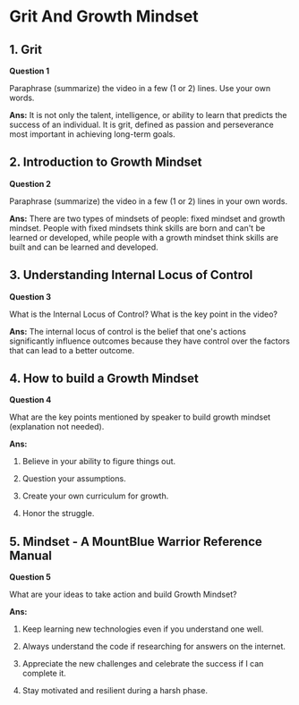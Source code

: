 # Grit And Growth Mindset

## 1. Grit

**Question 1**

Paraphrase (summarize) the video in a few (1 or 2) lines. Use your own words.

**Ans:** It is not only the talent, intelligence, or ability to learn that predicts the success of an individual. It is grit, defined as passion and perseverance most important in achieving long-term goals.

## 2. Introduction to Growth Mindset

**Question 2**

Paraphrase (summarize) the video in a few (1 or 2) lines in your own words.

**Ans:** There are two types of mindsets of people: fixed mindset and growth mindset. People with fixed mindsets think skills are born and can't be learned or developed, while people with a growth mindset think skills are built and can be learned and developed.

## 3. Understanding Internal Locus of Control

**Question 3**

What is the Internal Locus of Control? What is the key point in the video?

**Ans:** The internal locus of control is the belief that one's actions significantly influence outcomes because they have control over the factors that can lead to a better outcome.

## 4. How to build a Growth Mindset

**Question 4**

What are the key points mentioned by speaker to build growth mindset (explanation not needed).

**Ans:**

1. Believe in your ability to figure things out.

2. Question your assumptions.

3. Create your own curriculum for growth.

4. Honor the struggle.

## 5. Mindset - A MountBlue Warrior Reference Manual

**Question 5**

What are your ideas to take action and build Growth Mindset?

**Ans:**

1. Keep learning new technologies even if you understand one well.

2. Always understand the code if researching for answers on the internet.

3. Appreciate the new challenges and celebrate the success if I can complete it.

4. Stay motivated and resilient during a harsh phase.
